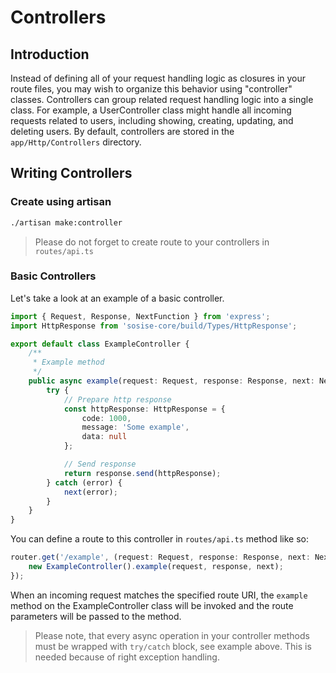# Controllers
## Introduction
Instead of defining all of your request handling logic as closures in your route files, you may wish to organize this behavior using "controller" classes. Controllers can group related request handling logic into a single class. For example, a UserController class might handle all incoming requests related to users, including showing, creating, updating, and deleting users. By default, controllers are stored in the `app/Http/Controllers` directory.

## Writing Controllers
### Create using artisan
```sh
./artisan make:controller
```
> Please do not forget to create route to your controllers in `routes/api.ts`

### Basic Controllers
Let's take a look at an example of a basic controller.

```typescript
import { Request, Response, NextFunction } from 'express';
import HttpResponse from 'sosise-core/build/Types/HttpResponse';

export default class ExampleController {
    /**
     * Example method
     */
    public async example(request: Request, response: Response, next: NextFunction) {
        try {
            // Prepare http response
            const httpResponse: HttpResponse = {
                code: 1000,
                message: 'Some example',
                data: null
            };

            // Send response
            return response.send(httpResponse);
        } catch (error) {
            next(error);
        }
    }
}
```

You can define a route to this controller in `routes/api.ts` method like so:

```typescript
router.get('/example', (request: Request, response: Response, next: NextFunction) => {
    new ExampleController().example(request, response, next);
});
```

When an incoming request matches the specified route URI, the `example` method on the ExampleController class will be invoked and the route parameters will be passed to the method.

> Please note, that every async operation in your controller methods must be wrapped with `try/catch` block, see example above. This is needed because of right exception handling.